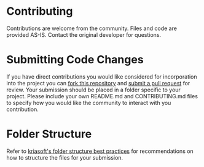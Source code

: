 Contributing
============

Contributions are welcome from the community. Files and code are provided AS-IS.  Contact the original developer for questions.

# Submitting Code Changes

If you have direct contributions you would like considered for incorporation into the project you can [fork this repository](https://help.github.com/articles/fork-a-repo/) and [submit a pull request](https://help.github.com/articles/about-pull-requests/) for review.  Your submission should be placed in a folder specific to your project.  Please include your own README.md and CONTRIBUTING.md files to specify how you would like the community to interact with you contribution.  

# Folder Structure 

Refer to [kriasoft's folder structure best practices](https://github.com/kriasoft/Folder-Structure-Conventions) for recommendations on how to structure the files for your submission. 
